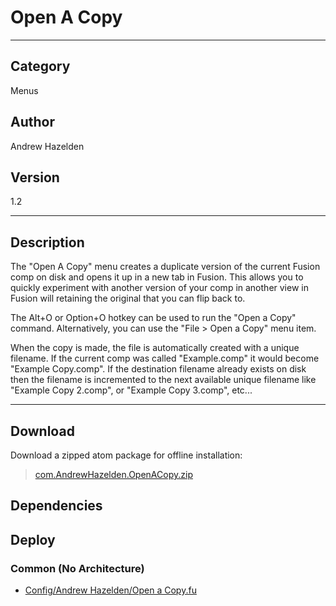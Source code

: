 # Open A Copy
___

## Category
Menus

## Author
Andrew Hazelden

## Version
1.2

___

## Description
<p>The "Open A Copy" menu creates a duplicate version of the current Fusion comp on disk and opens it up in a new tab in Fusion. This allows you to quickly experiment with another version of your comp in another view in Fusion will retaining the original that you can flip back to.</p>

<p>The Alt+O or Option+O hotkey can be used to run the "Open a Copy" command. Alternatively, you can use the "File &gt; Open a Copy" menu item.</p>

<p>When the copy is made, the file is automatically created with a unique filename. If the current comp was called "Example.comp" it would become "Example Copy.comp". If the destination filename already exists on disk then the filename is incremented to the next available unique filename like "Example Copy 2.comp", or "Example Copy 3.comp", etc...</p>

___

## Download

Download a zipped atom package for offline installation:
> [com.AndrewHazelden.OpenACopy.zip](https://gitlab.com/WeSuckLess/Reactor/-/archive/master/Reactor-master.zip?path=Atoms/com.AndrewHazelden.OpenACopy)  

## Dependencies

## Deploy

### Common (No Architecture)

<ul>
<li><a href="https://gitlab.com/WeSuckLess/Reactor/-/blob/master/Atoms/com.AndrewHazelden.OpenACopy/Config/Andrew Hazelden/Open a Copy.fu?ref_type=heads">Config/Andrew Hazelden/Open a Copy.fu</a></li>
</ul>
